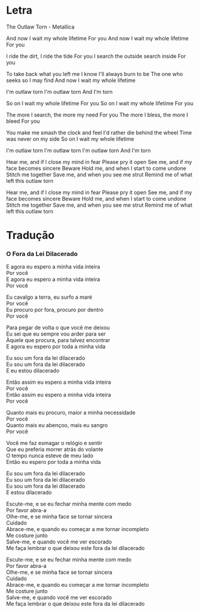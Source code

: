 # Letra

The Outlaw Torn - Metallica

And now I wait my whole lifetime
For you
And now I wait my whole lifetime
For you

I ride the dirt, I ride the tide
For you
I search the outside search inside
For you

To take back what you left me
I know I'll always burn to be
The one who seeks so I may find
And now I wait my whole lifetime

I'm outlaw torn
I'm outlaw torn
And I'm torn

So on I wait my whole lifetime
For you
So on I wait my whole lifetime
For you

The more I search, the more my need
For you
The more I bless, the more I bleed
For you

You make me smash the clock and feel
I'd rather die behind the wheel
Time was never on my side
So on I wait my whole lifetime

I'm outlaw torn
I'm outlaw torn
I'm outlaw torn
And I'm torn

Hear me, and if I close my mind in fear
Please pry it open
See me, and if my face becomes sincere
Beware
Hold me, and when I start to come undone
Stitch me together
Save me, and when you see me strut
Remind me of what left this outlaw torn

Hear me, and if I close my mind in fear
Please pry it open
See me, and if my face becomes sincere
Beware
Hold me, and when I start to come undone
Stitch me together
Save me, and when you see me strut
Remind me of what left this outlaw torn


# Tradução

### O Fora da Lei Dilacerado

E agora eu espero a minha vida inteira  
Por você  
E agora eu espero a minha vida inteira  
Por você

Eu cavalgo a terra, eu surfo a maré  
Por você  
Eu procuro por fora, procuro por dentro  
Por você

Para pegar de volta o que você me deixou  
Eu sei que eu sempre vou arder para ser  
Àquele que procura, para talvez encontrar  
E agora eu espero por toda a minha vida

Eu sou um fora da lei dilacerado  
Eu sou um fora da lei dilacerado  
E eu estou dilacerado

Então assim eu espero a minha vida inteira  
Por você  
Então assim eu espero a minha vida inteira  
Por você

Quanto mais eu procuro, maior a minha necessidade  
Por você  
Quanto mais eu abençoo, mais eu sangro  
Por você

Você me faz esmagar o relógio e sentir  
Que eu preferia morrer atrás do volante  
O tempo nunca esteve de meu lado  
Então eu espero por toda a minha vida

Eu sou um fora da lei dilacerado  
Eu sou um fora da lei dilacerado  
Eu sou um fora da lei dilacerado  
E estou dilacerado

Escute-me, e se eu fechar minha mente com medo  
Por favor abra-a  
Olhe-me, e se minha face se tornar sincera  
Cuidado  
Abrace-me, e quando eu começar a me tornar incompleto  
Me costure junto  
Salve-me, e quando você me ver escorado  
Me faça lembrar o que deixou este fora da lei dilacerado

Escute-me, e se eu fechar minha mente com medo  
Por favor abra-a  
Olhe-me, e se minha face se tornar sincera  
Cuidado  
Abrace-me, e quando eu começar a me tornar incompleto  
Me costure junto  
Salve-me, e quando você me ver escorado  
Me faça lembrar o que deixou este fora da lei dilacerado







